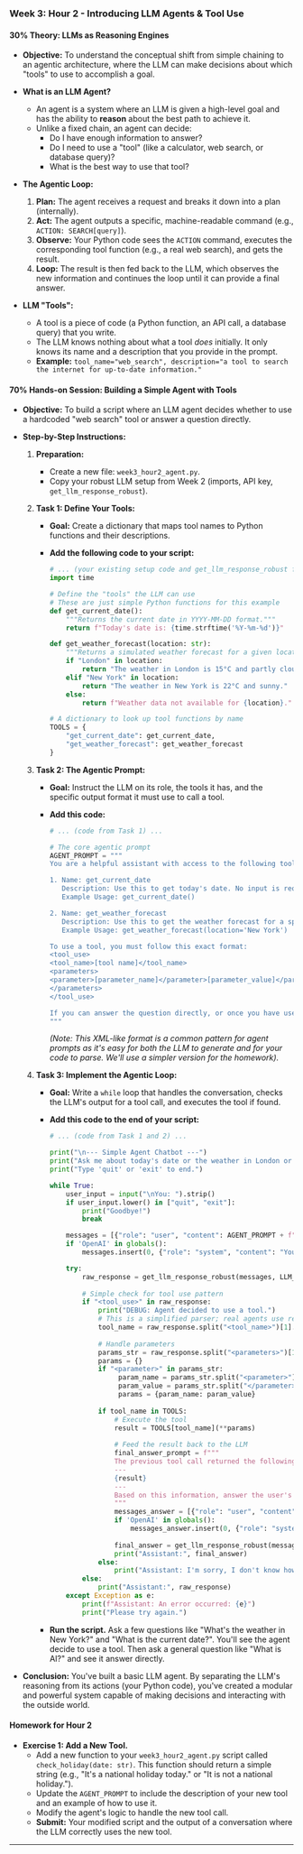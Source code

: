 ### **Week 3: Hour 2 - Introducing LLM Agents & Tool Use**

#### **30% Theory: LLMs as Reasoning Engines**

  * **Objective:** To understand the conceptual shift from simple chaining to an agentic architecture, where the LLM can make decisions about which "tools" to use to accomplish a goal.

  * **What is an LLM Agent?**

      * An agent is a system where an LLM is given a high-level goal and has the ability to **reason** about the best path to achieve it.
      * Unlike a fixed chain, an agent can decide:
          * Do I have enough information to answer?
          * Do I need to use a "tool" (like a calculator, web search, or database query)?
          * What is the best way to use that tool?

  * **The Agentic Loop:**

    1.  **Plan:** The agent receives a request and breaks it down into a plan (internally).
    2.  **Act:** The agent outputs a specific, machine-readable command (e.g., `ACTION: SEARCH[query]`).
    3.  **Observe:** Your Python code sees the `ACTION` command, executes the corresponding tool function (e.g., a real web search), and gets the result.
    4.  **Loop:** The result is then fed back to the LLM, which observes the new information and continues the loop until it can provide a final answer.

  * **LLM "Tools":**

      * A tool is a piece of code (a Python function, an API call, a database query) that you write.
      * The LLM knows nothing about what a tool *does* initially. It only knows its name and a description that you provide in the prompt.
      * **Example:** `tool_name="web_search", description="a tool to search the internet for up-to-date information."`

#### **70% Hands-on Session: Building a Simple Agent with Tools**

  * **Objective:** To build a script where an LLM agent decides whether to use a hardcoded "web search" tool or answer a question directly.

  * **Step-by-Step Instructions:**

    1.  **Preparation:**

          * Create a new file: `week3_hour2_agent.py`.
          * Copy your robust LLM setup from Week 2 (imports, API key, `get_llm_response_robust`).

    2.  **Task 1: Define Your Tools:**

          * **Goal:** Create a dictionary that maps tool names to Python functions and their descriptions.

          * **Add the following code to your script:**

            ```python
            # ... (your existing setup code and get_llm_response_robust function) ...
            import time

            # Define the "tools" the LLM can use
            # These are just simple Python functions for this example
            def get_current_date():
                """Returns the current date in YYYY-MM-DD format."""
                return f"Today's date is: {time.strftime('%Y-%m-%d')}"

            def get_weather_forecast(location: str):
                """Returns a simulated weather forecast for a given location."""
                if "London" in location:
                    return "The weather in London is 15°C and partly cloudy with a 20% chance of rain."
                elif "New York" in location:
                    return "The weather in New York is 22°C and sunny."
                else:
                    return f"Weather data not available for {location}."

            # A dictionary to look up tool functions by name
            TOOLS = {
                "get_current_date": get_current_date,
                "get_weather_forecast": get_weather_forecast
            }
            ```

    3.  **Task 2: The Agentic Prompt:**

          * **Goal:** Instruct the LLM on its role, the tools it has, and the specific output format it must use to call a tool.

          * **Add this code:**

            ```python
            # ... (code from Task 1) ...

            # The core agentic prompt
            AGENT_PROMPT = """
            You are a helpful assistant with access to the following tools:

            1. Name: get_current_date
               Description: Use this to get today's date. No input is required.
               Example Usage: get_current_date()

            2. Name: get_weather_forecast
               Description: Use this to get the weather forecast for a specified city.
               Example Usage: get_weather_forecast(location='New York')

            To use a tool, you must follow this exact format:
            <tool_use>
            <tool_name>[tool name]</tool_name>
            <parameters>
            <parameter>[parameter_name]</parameter>[parameter_value]</parameter>
            </parameters>
            </tool_use>

            If you can answer the question directly, or once you have used a tool and have the result, provide a final answer in natural language.
            """
            ```

            *(Note: This XML-like format is a common pattern for agent prompts as it's easy for both the LLM to generate and for your code to parse. We'll use a simpler version for the homework).*

    4.  **Task 3: Implement the Agentic Loop:**

          * **Goal:** Write a `while` loop that handles the conversation, checks the LLM's output for a tool call, and executes the tool if found.

          * **Add this code to the end of your script:**

            ```python
            # ... (code from Task 1 and 2) ...

            print("\n--- Simple Agent Chatbot ---")
            print("Ask me about today's date or the weather in London or New York.")
            print("Type 'quit' or 'exit' to end.")

            while True:
                user_input = input("\nYou: ").strip()
                if user_input.lower() in ["quit", "exit"]:
                    print("Goodbye!")
                    break

                messages = [{"role": "user", "content": AGENT_PROMPT + f"\nUser Question: {user_input}"}]
                if 'OpenAI' in globals():
                    messages.insert(0, {"role": "system", "content": "You are a helpful assistant with access to tools."})

                try:
                    raw_response = get_llm_response_robust(messages, LLM_MODEL, temp=0.0, max_response_tokens=150)
                    
                    # Simple check for tool use pattern
                    if "<tool_use>" in raw_response:
                        print("DEBUG: Agent decided to use a tool.")
                        # This is a simplified parser; real agents use regex or dedicated libraries
                        tool_name = raw_response.split("<tool_name>")[1].split("</tool_name>")[0]
                        
                        # Handle parameters
                        params_str = raw_response.split("<parameters>")[1].split("</parameters>")[0]
                        params = {}
                        if "<parameter>" in params_str:
                             param_name = params_str.split("<parameter>")[1].split("</parameter>")[0].split("</parameter>")[0].strip()
                             param_value = params_str.split("</parameter>")[0].split("<parameter>")[1].strip()
                             params = {param_name: param_value}
                            
                        if tool_name in TOOLS:
                            # Execute the tool
                            result = TOOLS[tool_name](**params)
                            
                            # Feed the result back to the LLM
                            final_answer_prompt = f"""
                            The previous tool call returned the following result:
                            ---
                            {result}
                            ---
                            Based on this information, answer the user's original question: '{user_input}'
                            """
                            messages_answer = [{"role": "user", "content": AGENT_PROMPT + final_answer_prompt}]
                            if 'OpenAI' in globals():
                                messages_answer.insert(0, {"role": "system", "content": "You are a helpful assistant with access to tools."})
                            
                            final_answer = get_llm_response_robust(messages_answer, LLM_MODEL, temp=0.0, max_response_tokens=150)
                            print("Assistant:", final_answer)
                        else:
                            print("Assistant: I'm sorry, I don't know how to use that tool.")
                    else:
                        print("Assistant:", raw_response)
                except Exception as e:
                    print(f"Assistant: An error occurred: {e}")
                    print("Please try again.")
            ```

          * **Run the script.** Ask a few questions like "What's the weather in New York?" and "What is the current date?". You'll see the agent decide to use a tool. Then ask a general question like "What is AI?" and see it answer directly.

  * **Conclusion:** You've built a basic LLM agent. By separating the LLM's reasoning from its actions (your Python code), you've created a modular and powerful system capable of making decisions and interacting with the outside world.

#### **Homework for Hour 2**

  * **Exercise 1: Add a New Tool.**
      * Add a new function to your `week3_hour2_agent.py` script called `check_holiday(date: str)`. This function should return a simple string (e.g., "It's a national holiday today." or "It is not a national holiday.").
      * Update the `AGENT_PROMPT` to include the description of your new tool and an example of how to use it.
      * Modify the agent's logic to handle the new tool call.
      * **Submit:** Your modified script and the output of a conversation where the LLM correctly uses the new tool.

-----

